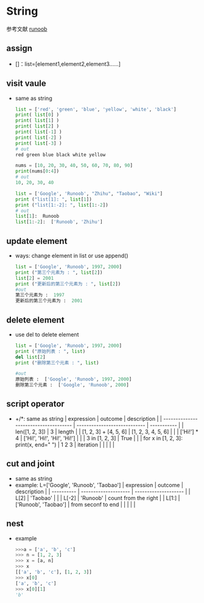 # **String**
参考文献 [runoob](https://www.runoob.com/python3/python3-list.html)

## **assign**
- []：list=[element1,element2,element3......]

## **visit vaule**
- same as string
    ```python
    list = ['red', 'green', 'blue', 'yellow', 'white', 'black']
    print( list[0] )
    print( list[1] )
    print( list[2] )
    print( list[-1] )
    print( list[-2] )
    print( list[-3] )
    # out
    red green blue black white yellow

    nums = [10, 20, 30, 40, 50, 60, 70, 80, 90]
    print(nums[0:4])
    # out
    10, 20, 30, 40

    list = ['Google', 'Runoob', "Zhihu", "Taobao", "Wiki"]
    print ("list[1]: ", list[1])
    print ("list[1:-2]: ", list[1:-2])
    # out
    list[1]:  Runoob
    list[1:-2]:  ['Runoob', 'Zhihu']
    ```

## **update element**
- ways: change element in list or use append()
    ```python
    list = ['Google', 'Runoob', 1997, 2000]
    print ("第三个元素为 : ", list[2])
    list[2] = 2001
    print ("更新后的第三个元素为 : ", list[2])
    #out
    第三个元素为 :  1997
    更新后的第三个元素为 :  2001
    ```

## **delete element**
- use del to delete element
    ```python
    list = ['Google', 'Runoob', 1997, 2000]
    print ("原始列表 : ", list)
    del list[2]
    print ("删除第三个元素 : ", list)

    #out
    原始列表 :  ['Google', 'Runoob', 1997, 2000]
    删除第三个元素 :  ['Google', 'Runoob', 2000]
    ```

## **script operator**  
- +/*: same as string 
    | expression                            | outcome                      | description |
    | ------------------------------------- | ---------------------------- | ----------- |
    | len([1, 2, 3])                        | 3                            | length      |
    | [1, 2, 3] + [4, 5, 6]                 | [1, 2, 3, 4, 5, 6]           |             |
    | ['Hi!'] * 4                           | ['Hi!', 'Hi!', 'Hi!', 'Hi!'] |             |
    | 3 in [1, 2, 3]                        | True                         |             |
    | for x in [1, 2, 3]: print(x, end=" ") | 1 2 3                        | iteration   |
    |                                       |                              |             |

## **cut and joint**
- same as string
- example: L=['Google', 'Runoob', 'Taobao']
    | expression | outcome              | description          |
    | ---------- | -------------------- | -------------------- |
    | L[2]       | 'Taobao'             |                      |
    | L[-2]      | 'Runoob'             | count from the right |
    | L[1:]      | ['Runoob', 'Taobao'] | from seconf to end   |
    |            |                      |                      |

## **nest**
- example
    ```python
    >>>a = ['a', 'b', 'c']
    >>> n = [1, 2, 3]
    >>> x = [a, n]
    >>> x
    [['a', 'b', 'c'], [1, 2, 3]]
    >>> x[0]
    ['a', 'b', 'c']
    >>> x[0][1]
    'b'
    ```